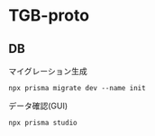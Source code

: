 # TGB-proto

## DB

マイグレーション生成
```
npx prisma migrate dev --name init
```
データ確認(GUI)
```
npx prisma studio
```
